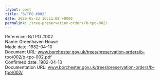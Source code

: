 ```yaml
---
layout: post
title: "B/TPO #002"
date: 2025-05-23 16:11:02 +0000
permalink: /tree-preservation-orders/b-tpo-002/
---
```


Reference: B/TPO #002 <br/>
Name: Greenhaven House<br/>
Made date: 1982-04-10<br/>
Document URL: www.borchester.gov.uk/trees/preservation-orders/b-tpo/002/b-tpo-002.pdf<br/>
Confirmed date: 1982-04-10<br/>
Documentation URL: www.borchester.gov.uk/trees/preservation-orders/b-tpo/002/<br/>

